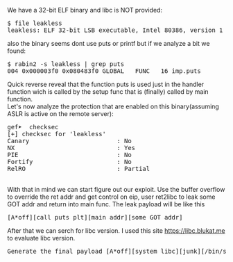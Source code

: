  
We have a 32-bit ELF binary and libc is NOT provided:

<pre>
$ file leakless
leakless: ELF 32-bit LSB executable, Intel 80386, version 1 (SYSV), dynamically linked, interpreter /lib/ld-linux.so.2, for GNU/Linux 3.2.0, BuildID[sha1]=168034ba2b6802df6058a4ceede506ffaf8dabb3, not strippeded
</pre>

also the binary seems dont use puts or printf but if we analyze a bit we found:<br>
<pre>
$ rabin2 -s leakless | grep puts
004 0x000003f0 0x080483f0 GLOBAL   FUNC   16 imp.puts
</pre>

Quick reverse reveal that the function puts is used just in the handler function wich is called by the setup func that is (finally) called by main function.
<br>
Let's now analyze the protection that are enabled on this binary(assuming ASLR is active on the remote server):
<br>
<pre>
gef➤  checksec 
[+] checksec for 'leakless'
Canary                        : No
NX                            : Yes
PIE                           : No
Fortify                       : No
RelRO                         : Partial
</pre>
<br>
With that in mind we can start figure out our exploit.
Use the buffer overflow to override the ret addr and get control on eip, user ret2libc to leak some GOT addr and return into main func.
The leak payload will be like this <pre>[A*off][call_puts_plt][main_addr][some_GOT_addr]</pre>
After that we can serch for libc version. I used this site <a href='https://libc.blukat.me'>https://libc.blukat.me</a> to evaluate libc version.
<br>
<pre>Generate the final payload [A*off][system_libc][junk][/bin/sh] and send it.</pre>
